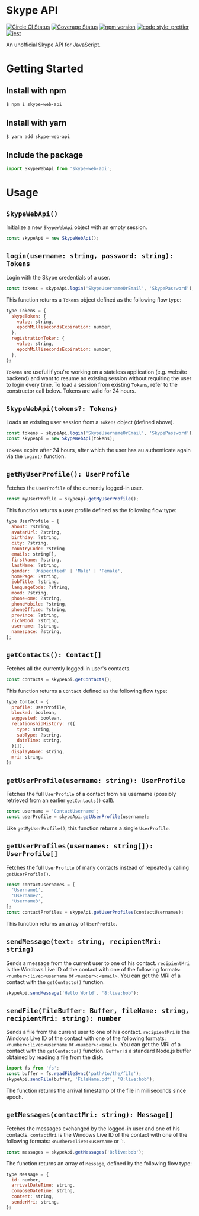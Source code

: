 # Skype API

[![Circle CI Status](https://circleci.com/gh/PatriceVignola/skype-web-api.svg?style=shield)](https://circleci.com/gh/PatriceVignola/skype-web-api) [![Coverage Status](https://coveralls.io/repos/github/PatriceVignola/skype-web-api/badge.svg?branch=master)](https://coveralls.io/github/PatriceVignola/skype-web-api?branch=master) [![npm version](https://badge.fury.io/js/skype-web-api.svg)](https://badge.fury.io/js/skype-web-api) [![code style: prettier](https://img.shields.io/badge/code_style-prettier-ff69b4.svg?style=flat-square)](https://github.com/prettier/prettier) [![jest](https://facebook.github.io/jest/img/jest-badge.svg)](https://github.com/facebook/jest)

An unofficial Skype API for JavaScript.

# Getting Started

## Install with npm

```sh
$ npm i skype-web-api
```

## Install with yarn

```sh
$ yarn add skype-web-api
```

## Include the package

```js
import SkypeWebApi from 'skype-web-api';
```

# Usage

## `SkypeWebApi()`

Initialize a new `SkypeWebApi` object with an empty session.

```js
const skypeApi = new SkypeWebApi();
```

## `login(username: string, password: string): Tokens`

Login with the Skype credentials of a user.

```js
const tokens = skypeApi.login('SkypeUsernameOrEmail', 'SkypePassword');
```

This function returns a `Tokens` object defined as the following flow type:

```js
type Tokens = {
  skypeToken: {
    value: string,
    epochMillisecondsExpiration: number,
  },
  registrationToken: {
    value: string,
    epochMillisecondsExpiration: number,
  },
};
```

`Tokens` are useful if you're working on a stateless application (e.g. website backend) and want to resume an existing session without requiring the user to login every time. To load a session from existing `Tokens`, refer to the constructor call below. Tokens are valid for 24 hours.

## `SkypeWebApi(tokens?: Tokens)`

Loads an existing user session from a `Tokens` object (defined above).

```js
const tokens = skypeApi.login('SkypeUsernameOrEmail', 'SkypePassword');
const skypeApi = new SkypeWebApi(tokens);
```

`Tokens` expire after 24 hours, after which the user has au authenticate again via the `login()` function.

## `getMyUserProfile(): UserProfile`

Fetches the `UserProfile` of the currently logged-in user.

```js
const myUserProfile = skypeApi.getMyUserProfile();
```

This function returns a user profile defined as the following flow type:

```js
type UserProfile = {
  about: ?string,
  avatarUrl: ?string,
  birthday: ?string,
  city: ?string,
  countryCode: ?string
  emails: string[],
  firstName: ?string,
  lastName: ?string,
  gender: 'Unspecified' | 'Male' | 'Female',
  homePage: ?string,
  jobTitle: ?string,
  languageCode: ?string,
  mood: ?string,
  phoneHome: ?string,
  phoneMobile: ?string,
  phoneOffice: ?string,
  province: ?string,
  richMood: ?string,
  username: ?string,
  namespace: ?string,
};
```

## `getContacts(): Contact[]`

Fetches all the currently logged-in user's contacts.

```js
const contacts = skypeApi.getContacts();
```

This function returns a `Contact` defined as the following flow type:

```js
type Contact = {
  profile: UserProfile,
  blocked: boolean,
  suggested: boolean,
  relationshipHistory: ?({
    type: string,
    subType: ?string,
    dateTime: string,
  }[]),
  displayName: string,
  mri: string,
};
```

## `getUserProfile(username: string): UserProfile`

Fetches the full `UserProfile` of a contact from his username (possibly retrieved from an earlier `getContacts()` call).

```js
const username = 'ContactUsername';
const userProfile = skypeApi.getUserProfile(username);
```

Like `getMyUserProfile()`, this function returns a single `UserProfile`.

## `getUserProfiles(usernames: string[]): UserProfile[]`

Fetches the full `UserProfile` of many contacts instead of repeatedly calling `getUserProfile()`.

```js
const contactUsernames = [
  'Username1',
  'Username2',
  'Username3',
];
const contactProfiles = skypeApi.getUserProfiles(contactUsernames);
```

This function returns an array of `UserProfile`.

## `sendMessage(text: string, recipientMri: string)`

Sends a message from the current user to one of his contact. `recipientMri` is the Windows Live ID of the contact with one of the following formats: `<number>:live:<username` or `<number>:<email>`. You can get the MRI of a contact with the `getContacts()` function.

```js
skypeApi.sendMessage('Hello World', '8:live:bob');
```

## `sendFile(fileBuffer: Buffer, fileName: string, recipientMri: string): number`

Sends a file from the current user to one of his contact. `recipientMri` is the Windows Live ID of the contact with one of the following formats: `<number>:live:<username` or `<number>:<email>`. You can get the MRI of a contact with the `getContacts()` function. `Buffer` is a standard Node.js buffer obtained by reading a file from the disk.

```js
import fs from 'fs';
const buffer = fs.readFileSync('path/to/the/file');
skypeApi.sendFile(buffer, 'FileName.pdf', '8:live:bob');
```

The function returns the arrival timestamp of the file in milliseconds since epoch.

## `getMessages(contactMri: string): Message[]`

Fetches the messages exchanged by the logged-in user and one of his contacts. `contactMri` is the Windows Live ID of the contact with one of the following formats: `<number>:live:<username` or `<number>:<email>.

```js
const messages = skypeApi.getMessages('8:live:bob');
```

The function returns an array of `Message`, defined by the following flow type:

```js
type Message = {
  id: number,
  arrivalDateTime: string,
  composeDateTime: string,
  content: string,
  senderMri: string,
};
```
